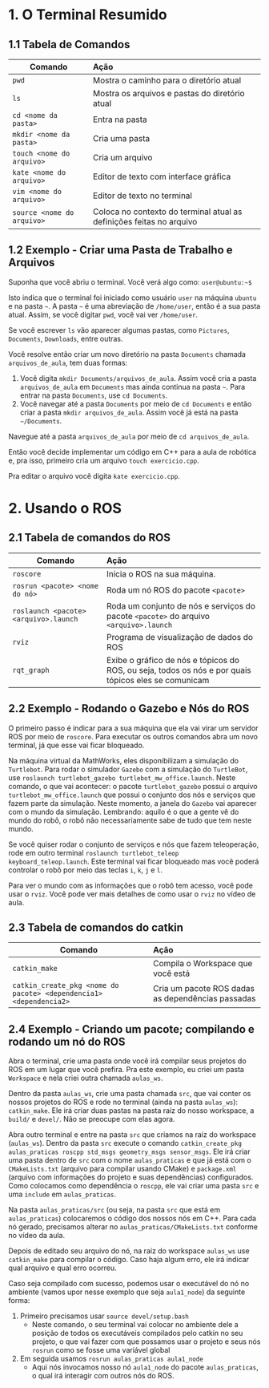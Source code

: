 # 1. O Terminal Resumido

## 1.1 Tabela de Comandos

| **Comando**               | **Ação**                                       |
|---------------------------|:------------------------------------------------|
| `pwd`                     | Mostra o caminho para o diretório atual        |
| `ls`                      | Mostra os arquivos e pastas do diretório atual |
| `cd <nome da pasta>`      | Entra na pasta                                 |
| `mkdir <nome da pasta>`   | Cria uma pasta                                 |
| `touch <nome do arquivo>` | Cria um arquivo                                |
| `kate <nome do arquivo>`  | Editor de texto com interface gráfica          |
| `vim <nome do arquivo>`   | Editor de texto no terminal                    |
| `source <nome do arquivo>`| Coloca no contexto do terminal atual as definições feitas no arquivo |

## 1.2 Exemplo - Criar uma Pasta de Trabalho e Arquivos

Suponha que você abriu o terminal. Você verá algo como:
`user@ubuntu:~$ `

Isto indica que o terminal foi iniciado como usuário `user` na máquina `ubuntu` e na pasta `~`. A pasta `~` é uma abreviação de `/home/user`, então é a sua pasta atual. Assim, se você digitar `pwd`, você vai ver `/home/user`.

Se você escrever `ls` vão aparecer algumas pastas, como `Pictures`, `Documents`, `Downloads`, entre outras.

Você resolve então criar um novo diretório na pasta `Documents` chamada `arquivos_de_aula`, tem duas formas:
1. Você digita `mkdir Documents/arquivos_de_aula`. Assim você cria a pasta `arquivos_de_aula` em `Documents` mas ainda continua na pasta `~`. Para entrar na pasta `Documents`, use `cd Documents`.
2. Você navegar até a pasta `Documents` por meio de `cd Documents` e então criar a pasta `mkdir arquivos_de_aula`. Assim você já está na pasta `~/Documents`.

Navegue até a pasta `arquivos_de_aula` por meio de `cd arquivos_de_aula`.

Então você decide implementar um código em C++ para a aula de robótica e, pra isso, primeiro cria um arquivo `touch exercicio.cpp`.

Pra editar o arquivo você digita `kate exercicio.cpp`.

# 2. Usando o ROS

## 2.1 Tabela de comandos do ROS

| **Comando**                           | **Ação**                                                                                             |
|---------------------------------------|:------------------------------------------------------------------------------------------------------|
| `roscore`                             | Inicia o ROS na sua máquina.                                                                         |
| `rosrun <pacote> <nome do nó>`        | Roda um nó ROS do pacote `<pacote>`                                                                  |
| `roslaunch <pacote> <arquivo>.launch` | Roda um conjunto de nós e serviços do pacote `<pacote>` do arquivo `<arquivo>.launch`                |
| `rviz`                                | Programa de visualização de dados do ROS                                                             |
| `rqt_graph`                           | Exibe o gráfico de nós e tópicos do ROS, ou seja, todos os nós e por quais tópicos eles se comunicam |


## 2.2 Exemplo - Rodando o Gazebo e Nós do ROS

O primeiro passo é indicar para a sua máquina que ela vai virar um servidor ROS por meio de `roscore`. Para executar os outros comandos abra um novo terminal, já que esse vai ficar bloqueado.

Na máquina virtual da MathWorks, eles disponibilizam a simulação do `Turtlebot`. Para rodar o simulador `Gazebo` com a simulação do `TurtleBot`, use `roslaunch turtlebot_gazebo turtlebot_mw_office.launch`. Neste comando, o que vai acontecer: o pacote `turtlebot_gazebo` possui o arquivo `turtlebot_mw_office.launch` que possui o conjunto dos nós e serviços que fazem parte da simulação. Neste momento, a janela do `Gazebo` vai aparecer com o mundo da simulação. Lembrando: aquilo é o que a gente vê do mundo do robô, o robô não necessariamente sabe de tudo que tem neste mundo.

Se você quiser rodar o conjunto de serviços e nós que fazem teleoperação, rode em outro terminal `roslaunch turtlebot_teleop keyboard_teleop.launch`. Este terminal vai ficar bloqueado mas você poderá controlar o robô por meio das teclas `i`, `k`, `j` e `l`.

Para ver o mundo com as informações que o robô tem acesso, você pode usar o `rviz`. Você pode ver mais detalhes de como usar o `rviz` no vídeo de aula.

## 2.3 Tabela de comandos do catkin
| **Comando**                                                        | **Ação**                                          |
|--------------------------------------------------------------------|:---------------------------------------------------|
| `catkin_make`                                                      | Compila o Workspace que você está                 |
| `catkin_create_pkg <nome do pacote> <dependencia1> <dependencia2>` | Cria um pacote ROS dadas as dependências passadas |

## 2.4 Exemplo - Criando um pacote; compilando e rodando um nó do ROS

Abra o terminal, crie uma pasta onde você irá compilar seus projetos do ROS em um lugar que você prefira. Pra este exemplo, eu criei um pasta `Workspace` e nela criei outra chamada `aulas_ws`.

Dentro da pasta `aulas_ws`, crie uma pasta chamada `src`, que vai conter os nossos projetos do ROS e rode no terminal (ainda na pasta `aulas_ws`): `catkin_make`. Ele irá criar duas pastas na pasta raíz do nosso workspace, a `build/` e `devel/`. Não se preocupe com elas agora.

Abra outro terminal e entre na pasta `src` que criamos na raíz do workspace (`aulas_ws`). Dentro da pasta `src` execute o comando `catkin_create_pkg aulas_praticas roscpp std_msgs geometry_msgs sensor_msgs`. Ele irá criar uma pasta dentro de `src` com o nome `aulas_praticas` e que já está com o `CMakeLists.txt` (arquivo para compilar usando CMake) e `package.xml` (arquivo com informações do projeto e suas dependências) configurados. Como colocamos como dependência o `roscpp`, ele vai criar uma pasta `src` e uma `include` em `aulas_praticas`. 

Na pasta `aulas_praticas/src` (ou seja, na pasta `src` que está em `aulas_praticas`) colocaremos o código dos nossos nós em C++. Para cada nó gerado, precisamos alterar no `aulas_praticas/CMakeLists.txt` conforme no vídeo da aula.

Depois de editado seu arquivo do nó, na raíz do workspace `aulas_ws` use `catkin_make` para compilar o código. Caso haja algum erro, ele irá indicar qual arquivo e qual erro ocorreu. 

Caso seja compilado com sucesso, podemos usar o executável do nó no ambiente (vamos upor nesse exemplo que seja `aula1_node`) da seguinte forma:
1. Primeiro precisamos usar `source devel/setup.bash`
    * Neste comando, o seu terminal vai colocar no ambiente dele a posição de todos os executáveis compilados pelo catkin no seu projeto, o que vai fazer com que possamos usar o projeto e seus nós `rosrun` como se fosse uma variável global
2. Em seguida usamos `rosrun aulas_praticas aula1_node`
    * Aqui nós invocamos nosso nó `aula1_node` do pacote `aulas_praticas`, o qual irá interagir com outros nós do ROS.
